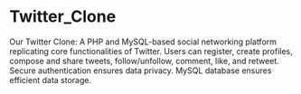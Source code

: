 # Twitter_Clone
Our Twitter Clone: A PHP and MySQL-based social networking platform replicating core functionalities of Twitter. Users can register, create profiles, compose and share tweets, follow/unfollow, comment, like, and retweet. Secure authentication ensures data privacy. MySQL database ensures efficient data storage.
